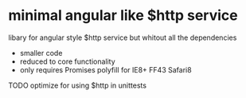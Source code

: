 # minimal angular like $http service
libary for angular style $http service but whitout all the dependencies
- smaller code
- reduced to core functionality
- only requires Promises polyfill for IE8+ FF43 Safari8

TODO optimize for using $http in unittests
